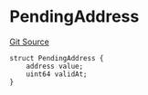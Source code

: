 # PendingAddress
[Git Source](https://github.com/Level-Money/contracts/blob/cdcafc63c9abdb8c667176cf6dd45d63276ad690/src/v2/interfaces/morpho/PendingLib.sol)


```solidity
struct PendingAddress {
    address value;
    uint64 validAt;
}
```

